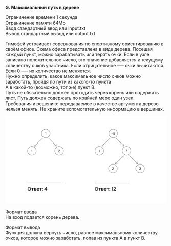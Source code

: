 **G. Максимальный путь в дереве**

Ограничение времени	1 секунда  
Ограничение памяти	64Mb  
Ввод	стандартный ввод или input.txt  
Вывод	стандартный вывод или output.txt  

Тимофей устраивает соревнования по спортивному ориентированию в своём офисе. Схема офиса представлена в виде дерева. Посещая каждый пункт, можно зарабатывать или терять очки. Если в узле записано положительное число, это значение добавляется к текущему количеству очков участника. Если отрицательное —– очки вычитаются. Если 
0 –— их количество не меняется.  
Нужно определить, какое максимальное число очков можно заработать, пройдя по пути из какого-то пункта   
A в какой-то (возможно, тот же) пункт B.  
Путь не обязательно должен проходить через корень или содержать лист. Путь должен содержать по крайней мере один узел.  
Требования к решению: передаваемое в качестве аргумента дерево нельзя менять. Не храните вспомогательную информацию в вершинах.

![](G.png)

Формат ввода  
На вход подается корень дерева.  

Формат вывода  
Функция должна вернуть число, равное максимальному количеству очков, которое можно заработать, попав из пункта А в пункт В.  
